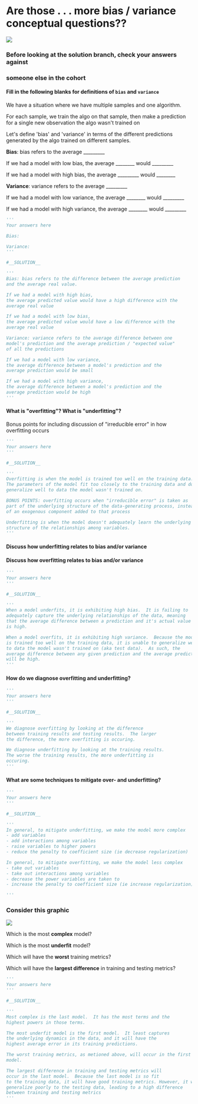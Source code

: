 # Are those . . . more bias / variance conceptual questions??

![](viz/cant_stop.gif)

### Before looking at the solution branch, check your answers against 
### someone else in the cohort



#### Fill in the following blanks for definitions of `bias` and `variance`

We have a situation where we have multiple samples and one algorithm.

For each sample, we train the algo on that sample, then make a prediction
for a single new observation the algo wasn't trained on

Let's define 'bias' and 'variance' in terms of the different predictions 
generated by the algo trained on different samples.

**Bias**: bias refers to the average _________

If we had a model with low bias, 
the average ________ would _________

If we had a model with high bias,
the average _________ would ________



**Variance**: variance refers to the average _________

If we had a model with low variance, 
the average ________ would _________

If we had a model with high variance,
the average ________ would _________


```python
'''
Your answers here

Bias:

Variance:  
'''
```


```python
#__SOLUTION__

'''
Bias: bias refers to the difference between the average prediction 
and the average real value.

If we had a model with high bias,
the average predicted value would have a high difference with the  
average real value

If we had a model with low bias,
the average predicted value would have a low difference with the 
average real value

Variance: variance refers to the average difference between one 
model's prediction and the average prediction / "expected value" 
of all the predictions 

If we had a model with low variance,
the average difference between a model's prediction and the 
average prediction would be small

If we had a model with high variance,
the average difference between a model's prediction and the
average prediction would be high
'''
```

#### What is "overfitting"?  What is "underfitting"?

Bonus points for including discussion of "irreducible 
error" in how overfitting occurs


```python
'''
Your answers here
'''
```


```python
#__SOLUTION__

'''
Overfitting is when the model is trained too well on the training data. 
The parameters of the model fit too closely to the training data and don't
generalize well to data the model wasn't trained on.

BONUS POINTS: overfitting occurs when "irreducible error" is taken as
part of the underlying structure of the data-generating process, instead
of an exogenous component added to that process 

Underfitting is when the model doesn't adequately learn the underlying 
structure of the relationships among variables.  
'''
```

#### Discuss how underfitting relates to bias and/or variance

#### Discuss how overfitting relates to bias and/or variance


```python
'''
Your answers here
'''
```


```python
#__SOLUTION__

'''
When a model underfits, it is exhibiting high bias.  It is failing to 
adequately capture the underlying relationships of the data, meaning
that the average difference between a prediction and it's actual value
is high.  

When a model overfits, it is exhibiting high variance.  Because the model
is trained too well on the training data, it is unable to generalize well
to data the model wasn't trained on (aka test data).  As such, the 
average difference between any given prediction and the average prediction
will be high.  
'''

```

#### How do we diagnose overfitting and underfitting?


```python
'''
Your answers here
'''
```


```python
#__SOLUTION__

'''
We diagnose overfitting by looking at the difference
between training results and testing results.  The larger
the difference, the more overfitting is occuring.

We diagnose underfitting by looking at the training results.
The worse the training results, the more underfitting is
occuring.
'''
```

#### What are some techniques to mitigate over- and underfitting?


```python
'''
Your answers here
'''
```


```python
#__SOLUTION__

'''
In general, to mitigate underfitting, we make the model more complex
- add variables
- add interactions among variables
- raise variables to higher powers
- reduce the penalty to coefficient size (ie decrease regularization)

In general, to mitigate overfitting, we make the model less complex
- take out variables
- take out interactions among variables
- decrease the power variables are taken to
- increase the penalty to coefficient size (ie increase regularization)

'''
```

### Consider this graphic

![](viz/diff_fits.png)

Which is the most **complex** model?

Which is the most **underfit** model?

Which will have the **worst** training metrics?

Which will have the **largest difference** 
in training and testing metrics?


```python
'''
Your answers here
'''
```


```python
#__SOLUTION__

'''
Most complex is the last model.  It has the most terms and the
highest powers in those terms.  

The most underfit model is the first model.  It least captures
the underlying dynamics in the data, and it will have the 
highest average error in its training predictions.

The worst training metrics, as metioned above, will occur in the first
model.

The largest difference in training and testing metrics will
occur in the last model.  Because the last model is so fit
to the training data, it will have good training metrics. However, it will 
generalize poorly to the testing data, leading to a high difference
between training and testing metrics
'''
```
